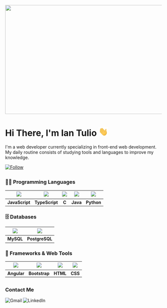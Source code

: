 <p align="center">
  <img src="https://github.com/user-attachments/assets/0c8af3a6-e092-4282-8a66-8e4dc582dd49" width="1000px" height="350px" />
</p>

<h1>Hi There, I'm Ian Tulio <img src="https://raw.githubusercontent.com/ABSphreak/ABSphreak/master/gifs/Hi.gif" width="30px"></h1>

I'm a web developer currently specializing in front-end web development.  
My daily routine consists of studying tools and languages to improve my knowledge.

[![Follow](https://img.shields.io/github/followers/ianTuli0?label=Follow&style=social)](https://github.com/ianTuli0)


##

### 👨‍💻 Programming Languages

| <img src="https://skillicons.dev/icons?i=javascript" height="32"/> | <img src="https://skillicons.dev/icons?i=typescript" height="32"/> | <img src="https://skillicons.dev/icons?i=c" height="32"/> | <img src="https://skillicons.dev/icons?i=java" height="32"/> | <img src="https://skillicons.dev/icons?i=python" height="32"/> |
|:--:|:--:|:--:|:--:|:--:|
| **JavaScript** | **TypeScript** | **C** | **Java** | **Python** |

### 🗄️ Databases

| <img src="https://skillicons.dev/icons?i=mysql" height="32"/> | <img src="https://skillicons.dev/icons?i=postgres" height="32"/> |
|:--:|:--:|
| **MySQL** | **PostgreSQL** |

### 🧰 Frameworks & Web Tools 

| <img src="https://skillicons.dev/icons?i=angular" height="32"/> | <img src="https://skillicons.dev/icons?i=bootstrap" height="32"/> | <img src="https://skillicons.dev/icons?i=html" height="32"/> | <img src="https://skillicons.dev/icons?i=css" height="32"/> |
|:--:|:--:|:--:|:--:|
| **Angular** | **Bootstrap** | **HTML** | **CSS** |

##
### Contact Me

![Gmail](https://img.shields.io/badge/Gmail-D14836?style=for-the-badge&logo=gmail&logoColor=white)  ![LinkedIn](https://img.shields.io/badge/linkedin-%230077B5.svg?style=for-the-badge&logo=linkedin&logoColor=white)





